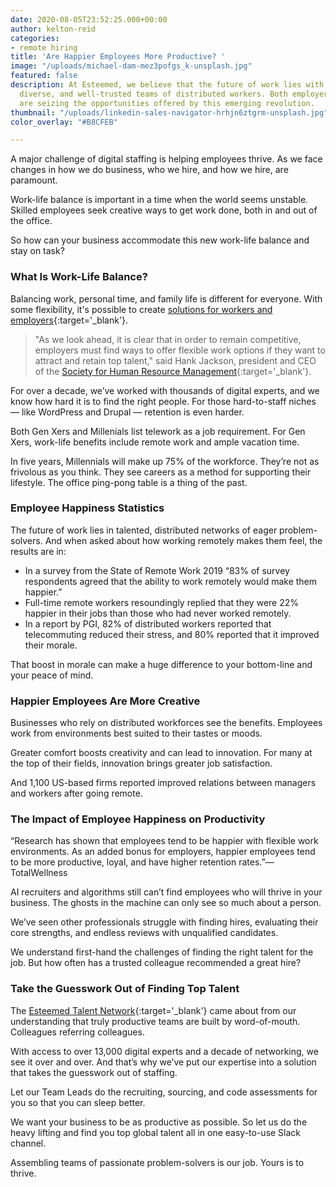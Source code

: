 ```yaml
---
date: 2020-08-05T23:52:25.000+00:00
author: kelton-reid
categories:
- remote hiring
title: 'Are Happier Employees More Productive? '
image: "/uploads/michael-dam-mez3pofgs_k-unsplash.jpg"
featured: false
description: At Esteemed, we believe that the future of work lies with highly-talented,
  diverse, and well-trusted teams of distributed workers. Both employers and employees
  are seizing the opportunities offered by this emerging revolution.
thumbnail: "/uploads/linkedin-sales-navigator-hrhjn6ztgrm-unsplash.jpg"
color_overlay: "#B8CFEB"

---
```

A major challenge of digital staffing is helping employees thrive. As we face changes in how we do business, who we hire, and how we hire, are paramount.

Work-life balance is important in a time when the world seems unstable. Skilled employees seek creative ways to get work done, both in and out of the office.

So how can your business accommodate this new work-life balance and stay on task?

### What Is Work-Life Balance?

Balancing work, personal time, and family life is different for everyone. With some flexibility, it's possible to create [solutions for workers and employers](https://esteemed.io/blog/2020/08/01/can-remote-work-increase-employee-productivity/ "Learn more about work-life balance. "){:target='_blank'}.

> "As we look ahead, it is clear that in order to remain competitive, employers must find ways to offer flexible work options if they want to attract and retain top talent," said Hank Jackson, president and CEO of the [Society for Human Resource Management](https://www.shrm.org/ "Visit the Society for Human Resource Management."){:target='_blank'}.

For over a decade, we’ve worked with thousands of digital experts, and we know how hard it is to find the right people. For those hard-to-staff niches — like WordPress and Drupal — retention is even harder.

Both Gen Xers and Millenials list telework as a job requirement. For Gen Xers, work-life benefits include remote work and ample vacation time.

In five years, Millennials will make up 75% of the workforce. They’re not as frivolous as you think. They see careers as a method for supporting their lifestyle. The office ping-pong table is a thing of the past.

### Employee Happiness Statistics

The future of work lies in talented, distributed networks of eager problem-solvers. And when asked about how working remotely makes them feel, the results are in:

* In a survey from the State of Remote Work 2019 “83% of survey respondents agreed that the ability to work remotely would make them happier.”
* Full-time remote workers resoundingly replied that they were 22% happier in their jobs than those who had never worked remotely.
* In a report by PGI, 82% of distributed workers reported that telecommuting reduced their stress, and 80% reported that it improved their morale.

That boost in morale can make a huge difference to your bottom-line and your peace of mind.

### Happier Employees Are More Creative

Businesses who rely on distributed workforces see the benefits. Employees work from environments best suited to their tastes or moods.

Greater comfort boosts creativity and can lead to innovation. For many at the top of their fields, innovation brings greater job satisfaction.

And 1,100 US-based firms reported improved relations between managers and workers after going remote.

### The Impact of Employee Happiness on Productivity

“Research has shown that employees tend to be happier with flexible work environments. As an added bonus for employers, happier employees tend to be more productive, loyal, and have higher retention rates.”—TotalWellness

AI recruiters and algorithms still can’t find employees who will thrive in your business. The ghosts in the machine can only see so much about a person.

We’ve seen other professionals struggle with finding hires, evaluating their core strengths, and endless reviews with unqualified candidates.

We understand first-hand the challenges of finding the right talent for the job. But how often has a trusted colleague recommended a great hire?

### Take the Guesswork Out of Finding Top Talent

The [Esteemed Talent Network](https://esteemed.io/company/){:target='_blank'} came about from our understanding that truly productive teams are built by word-of-mouth. Colleagues referring colleagues.

With access to over 13,000 digital experts and a decade of networking, we see it over and over. And that’s why we’ve put our expertise into a solution that takes the guesswork out of staffing.

Let our Team Leads do the recruiting, sourcing, and code assessments for you so that you can sleep better.

We want your business to be as productive as possible. So let us do the heavy lifting and find you top global talent all in one easy-to-use Slack channel.

Assembling teams of passionate problem-solvers is our job. Yours is to thrive.